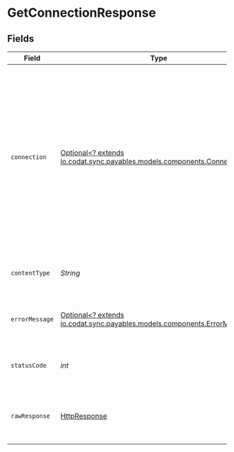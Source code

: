 # GetConnectionResponse


## Fields

| Field                                                                                                                                                                                                                                                                                                                                                                                                                                                                                      | Type                                                                                                                                                                                                                                                                                                                                                                                                                                                                                       | Required                                                                                                                                                                                                                                                                                                                                                                                                                                                                                   | Description                                                                                                                                                                                                                                                                                                                                                                                                                                                                                | Example                                                                                                                                                                                                                                                                                                                                                                                                                                                                                    |
| ------------------------------------------------------------------------------------------------------------------------------------------------------------------------------------------------------------------------------------------------------------------------------------------------------------------------------------------------------------------------------------------------------------------------------------------------------------------------------------------ | ------------------------------------------------------------------------------------------------------------------------------------------------------------------------------------------------------------------------------------------------------------------------------------------------------------------------------------------------------------------------------------------------------------------------------------------------------------------------------------------ | ------------------------------------------------------------------------------------------------------------------------------------------------------------------------------------------------------------------------------------------------------------------------------------------------------------------------------------------------------------------------------------------------------------------------------------------------------------------------------------------ | ------------------------------------------------------------------------------------------------------------------------------------------------------------------------------------------------------------------------------------------------------------------------------------------------------------------------------------------------------------------------------------------------------------------------------------------------------------------------------------------ | ------------------------------------------------------------------------------------------------------------------------------------------------------------------------------------------------------------------------------------------------------------------------------------------------------------------------------------------------------------------------------------------------------------------------------------------------------------------------------------------ |
| `connection`                                                                                                                                                                                                                                                                                                                                                                                                                                                                               | [Optional<? extends io.codat.sync.payables.models.components.Connection>](../../models/components/Connection.md)                                                                                                                                                                                                                                                                                                                                                                           | :heavy_minus_sign:                                                                                                                                                                                                                                                                                                                                                                                                                                                                         | OK                                                                                                                                                                                                                                                                                                                                                                                                                                                                                         | {<br/>"id": "ee2eb431-c0fa-4dc9-93fa-d29781c12bcd",<br/>"integrationId": "bf083d72-62c7-493e-aec9-81b4dbba7e2c",<br/>"integrationKey": "dfxm",<br/>"sourceId": "bdd831ce-eebd-4896-89a7-20e5ee8989ee",<br/>"platformName": "Basiq",<br/>"linkUrl": "https://link-api.codat.io/companies/86bd88cb-44ab-4dfb-b32f-87b19b14287f/connections/ee2eb431-c0fa-4dc9-93fa-d29781c12bcd/start",<br/>"status": "Linked",<br/>"lastSync": "2022-10-27T10:22:43.6464237Z",<br/>"created": "2022-10-27T09:53:29Z",<br/>"sourceType": "Banking"<br/>} |
| `contentType`                                                                                                                                                                                                                                                                                                                                                                                                                                                                              | *String*                                                                                                                                                                                                                                                                                                                                                                                                                                                                                   | :heavy_check_mark:                                                                                                                                                                                                                                                                                                                                                                                                                                                                         | HTTP response content type for this operation                                                                                                                                                                                                                                                                                                                                                                                                                                              |                                                                                                                                                                                                                                                                                                                                                                                                                                                                                            |
| `errorMessage`                                                                                                                                                                                                                                                                                                                                                                                                                                                                             | [Optional<? extends io.codat.sync.payables.models.components.ErrorMessage>](../../models/components/ErrorMessage.md)                                                                                                                                                                                                                                                                                                                                                                       | :heavy_minus_sign:                                                                                                                                                                                                                                                                                                                                                                                                                                                                         | Your API request was not properly authorized.                                                                                                                                                                                                                                                                                                                                                                                                                                              |                                                                                                                                                                                                                                                                                                                                                                                                                                                                                            |
| `statusCode`                                                                                                                                                                                                                                                                                                                                                                                                                                                                               | *int*                                                                                                                                                                                                                                                                                                                                                                                                                                                                                      | :heavy_check_mark:                                                                                                                                                                                                                                                                                                                                                                                                                                                                         | HTTP response status code for this operation                                                                                                                                                                                                                                                                                                                                                                                                                                               |                                                                                                                                                                                                                                                                                                                                                                                                                                                                                            |
| `rawResponse`                                                                                                                                                                                                                                                                                                                                                                                                                                                                              | [HttpResponse<InputStream>](https://docs.oracle.com/en/java/javase/11/docs/api/java.net.http/java/net/http/HttpResponse.html)                                                                                                                                                                                                                                                                                                                                                              | :heavy_check_mark:                                                                                                                                                                                                                                                                                                                                                                                                                                                                         | Raw HTTP response; suitable for custom response parsing                                                                                                                                                                                                                                                                                                                                                                                                                                    |                                                                                                                                                                                                                                                                                                                                                                                                                                                                                            |